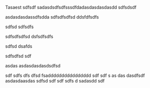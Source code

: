 Tasaest
sdfsdf
sadasdsdfsdfsssdfdadasdasdasdasdd
sdfsdsdf

asdasdasdassdfsdda
sdfsdfsdfsd
ddsfdfsdfs

sdfsd
sdfsdfs

sdfsdfsdfsd
dsfsdfsdfs

sdfsd
dsafds

sdfsdfsd
sdf

asdas
asdasdasdasdsdfsd

sdf
sdfs
dfs
dfsd
fsadddddddddddddddd
sdf
sdf
s
as
das
dasdfsdf
asdasdaasdas
sdfsd
sdf
sdf
sdfs
d
sadasdd
sdf
